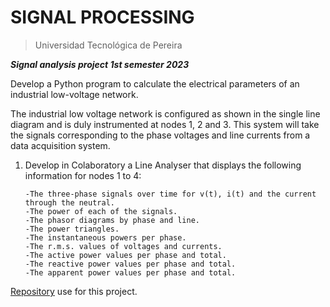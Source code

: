 # SIGNAL PROCESSING 
> Universidad Tecnológica de Pereira

***Signal analysis project 1st semester 2023***

Develop a Python program to calculate the electrical parameters of an industrial low-voltage network.

The industrial low voltage network is configured as shown in the single line diagram and is duly instrumented at nodes 1, 2 and 3. This system will take the signals corresponding to the phase voltages and line currents from a data acquisition system.

1. Develop in Colaboratory a Line Analyser that displays the following information for nodes 1 to 4:

    ```
    -The three-phase signals over time for v(t), i(t) and the current through the neutral.
    -The power of each of the signals.
    -The phasor diagrams by phase and line. 
    -The power triangles. 
    -The instantaneous powers per phase. 
    -The r.m.s. values of voltages and currents. 
    -The active power values per phase and total. 
    -The reactive power values per phase and total. 
    -The apparent power values per phase and total.
    ```

[Repository](https://raw.githubusercontent.com/JulianDPastrana/signal_analysis/main/seniales_sep.py) use for this project.